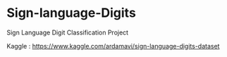 # Sign-language-Digits
Sign Language Digit Classification Project

Kaggle : https://www.kaggle.com/ardamavi/sign-language-digits-dataset
